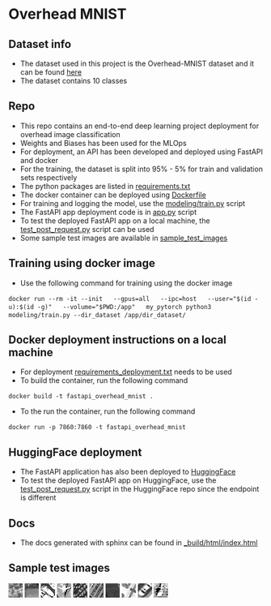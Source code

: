 # Overhead MNIST


## Dataset info
* The dataset used in this project is the Overhead-MNIST dataset and it can be found [here](https://www.kaggle.com/datasets/datamunge/overheadmnist/)
* The dataset contains 10 classes


## Repo
* This repo contains an end-to-end deep learning project deployment for overhead image classification
* Weights and Biases has been used for the MLOps
* For deployment, an API has been developed and deployed using FastAPI and docker
* For the training, the dataset is split into 95% - 5% for train and validation sets respectively
* The python packages are listed in [requirements.txt](requirements.txt)
* The docker container can be deployed using [Dockerfile](Dockerfile)
* For training and logging the model, use the [modeling/train.py](modeling/train.py) script
* The FastAPI app deployment code is in [app.py](app.py) script
* To test the deployed FastAPI app on a local machine, the [test_post_request.py](test_post_request.py) script can be used
* Some sample test images are available in [sample_test_images](sample_test_images)


## Training using docker image
* Use the following command for training using the docker image
```
docker run --rm -it --init   --gpus=all   --ipc=host   --user="$(id -u):$(id -g)"   --volume="$PWD:/app"   my_pytorch python3 modeling/train.py --dir_dataset /app/dir_dataset/
```


## Docker deployment instructions on a local machine
* For deployment [requirements_deployment.txt](requirements_deployment.txt) needs to be used
* To build the container, run the following command
```
docker build -t fastapi_overhead_mnist .
```
* To the run the container, run the following command
```
docker run -p 7860:7860 -t fastapi_overhead_mnist
```


## HuggingFace deployment
* The FastAPI application has also been deployed to [HuggingFace](https://huggingface.co/spaces/abhishekrs4/Overhead_MNIST)
* To test the deployed FastAPI app on HuggingFace, use the [test_post_request.py](https://huggingface.co/spaces/abhishekrs4/Overhead_MNIST/blob/main/test_post_request.py) script in the HuggingFace repo since the endpoint is different


## Docs
* The docs generated with sphinx can be found in [_build/html/index.html](_build/html/index.html)


## Sample test images
![Sample test image 1](sample_test_images/68162.jpg?raw=true)
![Sample test image 2](sample_test_images/68164.jpg?raw=true)
![Sample test image 3](sample_test_images/68166.jpg?raw=true)
![Sample test image 4](sample_test_images/68172.jpg?raw=true)
![Sample test image 5](sample_test_images/68186.jpg?raw=true)
![Sample test image 6](sample_test_images/76675.jpg?raw=true)
![Sample test image 7](sample_test_images/76679.jpg?raw=true)
![Sample test image 8](sample_test_images/76680.jpg?raw=true)
![Sample test image 9](sample_test_images/76685.jpg?raw=true)
![Sample test image 10](sample_test_images/76686.jpg?raw=true)
